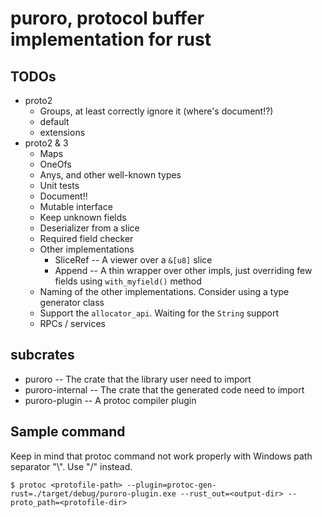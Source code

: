 # puroro, protocol buffer implementation for rust

## TODOs
- proto2
    - Groups, at least correctly ignore it (where's document!?)
    - default
    - extensions
- proto2 & 3
    - Maps
    - OneOfs
    - Anys, and other well-known types
    - Unit tests
    - Document!!
    - Mutable interface
    - Keep unknown fields
    - Deserializer from a slice
    - Required field checker
    - Other implementations
        - SliceRef -- A viewer over a `&[u8]` slice
        - Append -- A thin wrapper over other impls, just overriding few fields using `with_myfield()` method
    - Naming of the other implementations. Consider using a type generator class
    - Support the `allocator_api`. Waiting for the `String` support
    - RPCs / services

## subcrates

- puroro -- The crate that the library user need to import
- puroro-internal -- The crate that the generated code need to import
- puroro-plugin -- A protoc compiler plugin

## Sample command
Keep in mind that protoc command not work properly with Windows path separator "\\". Use "/" instead.
```
$ protoc <protofile-path> --plugin=protoc-gen-rust=./target/debug/puroro-plugin.exe --rust_out=<output-dir> --proto_path=<protofile-dir>
```